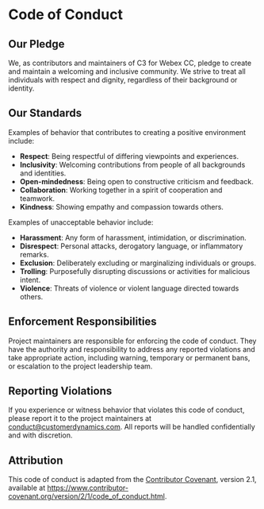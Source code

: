 # Code of Conduct

## Our Pledge

We, as contributors and maintainers of C3 for Webex CC, pledge to create and maintain a welcoming and inclusive community. We strive to treat all individuals with respect and dignity, regardless of their background or identity.

## Our Standards

Examples of behavior that contributes to creating a positive environment include:

- **Respect**: Being respectful of differing viewpoints and experiences.
- **Inclusivity**: Welcoming contributions from people of all backgrounds and identities.
- **Open-mindedness**: Being open to constructive criticism and feedback.
- **Collaboration**: Working together in a spirit of cooperation and teamwork.
- **Kindness**: Showing empathy and compassion towards others.

Examples of unacceptable behavior include:

- **Harassment**: Any form of harassment, intimidation, or discrimination.
- **Disrespect**: Personal attacks, derogatory language, or inflammatory remarks.
- **Exclusion**: Deliberately excluding or marginalizing individuals or groups.
- **Trolling**: Purposefully disrupting discussions or activities for malicious intent.
- **Violence**: Threats of violence or violent language directed towards others.

## Enforcement Responsibilities

Project maintainers are responsible for enforcing the code of conduct. They have the authority and responsibility to address any reported violations and take appropriate action, including warning, temporary or permanent bans, or escalation to the project leadership team.

## Reporting Violations

If you experience or witness behavior that violates this code of conduct, please report it to the project maintainers at [conduct@customerdynamics.com](mailto:conduct@customerdynamics.com). All reports will be handled confidentially and with discretion.

## Attribution

This code of conduct is adapted from the [Contributor Covenant](https://www.contributor-covenant.org/version/2/1/code_of_conduct.html), version 2.1, available at <https://www.contributor-covenant.org/version/2/1/code_of_conduct.html>.
